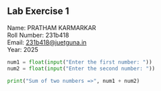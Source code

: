 ## Lab Exercise 1
Name: PRATHAM KARMARKAR  
Roll Number: 231b418  
Email: 231b418@juetguna.in  
Year: 2025  

```python
num1 = float(input("Enter the first number: "))
num2 = float(input("Enter the second number: "))

print("Sum of two numbers =>", num1 + num2)
```